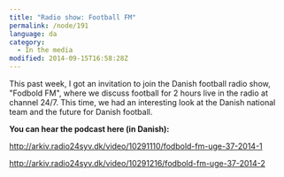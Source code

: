 ```yaml
---
title: "Radio show: Football FM"
permalink: /node/191
language: da
category:
  - In the media
modified: 2014-09-15T16:58:28Z
---
```


This past week, I got an invitation to join the Danish football radio show, "Fodbold FM", where we discuss football for 2 hours live in the radio at channel 24/7. This time, we had an interesting look at the Danish national team and the future for Danish football.

**You can hear the podcast here (in Danish):**

<http://arkiv.radio24syv.dk/video/10291110/fodbold-fm-uge-37-2014-1>

<http://arkiv.radio24syv.dk/video/10291216/fodbold-fm-uge-37-2014-2>
